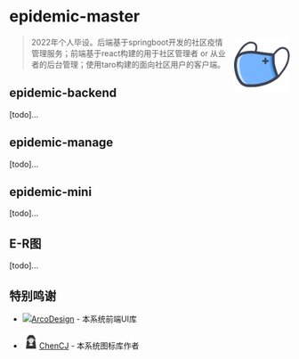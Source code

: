 # epidemic-master

[<img src="./md-static/favicon.jpeg" style="margin-left: 10px" align="right" height="100">](https://decadez.icu)

> ​	 2022年个人毕设。后端基于springboot开发的社区疫情管理服务；前端基于react构建的用于社区管理者 or 从业者的后台管理；使用taro构建的面向社区用户的客户端。

## epidemic-backend

[todo]...

## epidemic-manage

[todo]...

## epidemic-mini

[todo]...

## E-R图

[todo]...

## 特别鸣谢
- [<img src="./md-static/ArcoDesign.webp" height="30">ArcoDesign](https://www.iconfont.cn/user/detail?spm=a313x.7781069.1998910419.d9bd4f23f&uid=207078&nid=XqJypKOvb165) - 本系统前端UI库

- [<img src="./md-static/ChenCJ.webp" height="30">ChenCJ](https://www.iconfont.cn/user/detail?spm=a313x.7781069.1998910419.d9bd4f23f&uid=207078&nid=XqJypKOvb165) - 本系统图标库作者
